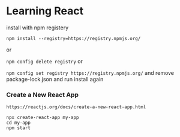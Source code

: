 # Learning React

install with npm registery

`npm install --registry=https://registry.npmjs.org/`

or

`npm config delete registry`
or

`npm config set registry https://registry.npmjs.org/` and remove package-lock.json and run install again

### Create a New React App

`https://reactjs.org/docs/create-a-new-react-app.html`

```
npx create-react-app my-app
cd my-app
npm start
```
